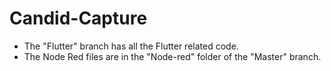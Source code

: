 # Candid-Capture

- The "Flutter" branch has all the Flutter related code.
- The Node Red files are in the "Node-red" folder of the "Master" branch.

